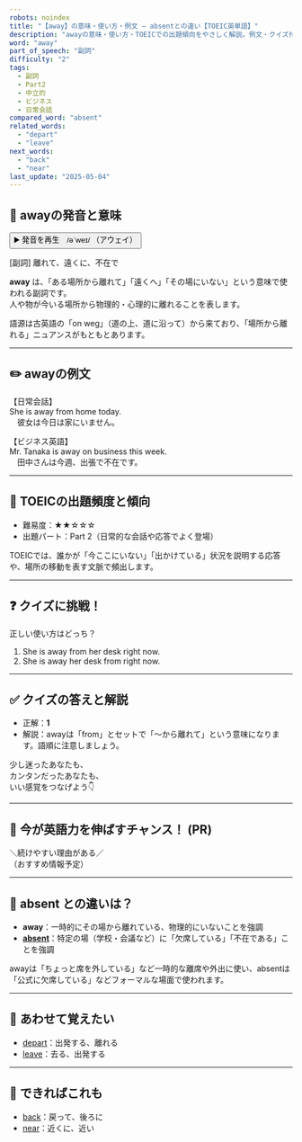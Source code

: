 ```yaml
---
robots: noindex
title: "【away】の意味・使い方・例文 ― absentとの違い【TOEIC英単語】"
description: "awayの意味・使い方・TOEICでの出題傾向をやさしく解説。例文・クイズ付きでabsentとの違いもわかりやすく学べます。"
word: "away"
part_of_speech: "副詞"
difficulty: "2"
tags:
  - 副詞
  - Part2
  - 中立的
  - ビジネス
  - 日常会話
compared_word: "absent"
related_words:
  - "depart"
  - "leave"
next_words:
  - "back"
  - "near"
last_update: "2025-05-04"
---
```


## 🔰 awayの発音と意味

<button class="play-audio" onclick="playTTS('away')">
  <span class="play-audio-main">
    ▶️ 発音を再生　/əˈweɪ/
  </span>
  <span class="play-audio-sub">
    （アウェイ）
  </span>
</button>

[副詞] 離れて、遠くに、不在で

**away** は、「ある場所から離れて」「遠くへ」「その場にいない」という意味で使われる副詞です。  
人や物が今いる場所から物理的・心理的に離れることを表します。

語源は古英語の「on weg」（道の上、道に沿って）から来ており、「場所から離れる」ニュアンスがもともとあります。

---

## ✏️ awayの例文

【日常会話】  
She is away from home today.  
　彼女は今日は家にいません。

【ビジネス英語】  
Mr. Tanaka is away on business this week.  
　田中さんは今週、出張で不在です。

---

## 🎯 TOEICの出題頻度と傾向

- 難易度：★★☆☆☆
- 出題パート：Part 2（日常的な会話や応答でよく登場）

TOEICでは、誰かが「今ここにいない」「出かけている」状況を説明する応答や、場所の移動を表す文脈で頻出します。

---

## ❓ クイズに挑戦！

正しい使い方はどっち？

1. She is away from her desk right now.  
2. She is away her desk from right now.

---

## ✅ クイズの答えと解説

- 正解：**1**
- 解説：awayは「from」とセットで「～から離れて」という意味になります。語順に注意しましょう。

少し迷ったあなたも、  
カンタンだったあなたも、  
いい感覚をつなげよう👇️

---

## 🚀 今が英語力を伸ばすチャンス！ (PR)

<div class="info-center">
＼続けやすい理由がある／<br>  
（おすすめ情報予定）
</div>

---

## 🤔  absent との違いは？

- **away**：一時的にその場から離れている、物理的にいないことを強調
- **[absent](/word/absent/)**：特定の場（学校・会議など）に「欠席している」「不在である」ことを強調

awayは「ちょっと席を外している」など一時的な離席や外出に使い、absentは「公式に欠席している」などフォーマルな場面で使われます。

---

## 🧩 あわせて覚えたい

- [depart](/word/depart/)：出発する、離れる
- [leave](/word/leave/)：去る、出発する

---

## 📖 できればこれも

- [back](/word/back/)：戻って、後ろに
- [near](/word/near/)：近くに、近い

<!-- cvid: aid21_bid49 -->
